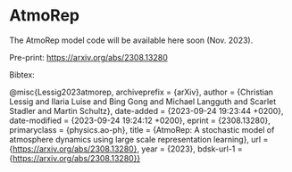 # AtmoRep

The AtmoRep model code will be available here soon (Nov. 2023). 

Pre-print: https://arxiv.org/abs/2308.13280

Bibtex: 

@misc{Lessig2023atmorep,
	archiveprefix = {arXiv},
	author = {Christian Lessig and Ilaria Luise and Bing Gong and Michael Langguth and Scarlet Stadler and Martin Schultz},
	date-added = {2023-09-24 19:23:44 +0200},
	date-modified = {2023-09-24 19:24:12 +0200},
	eprint = {2308.13280},
	primaryclass = {physics.ao-ph},
	title = {AtmoRep: A stochastic model of atmosphere dynamics using large scale representation learning},
	url = {https://arxiv.org/abs/2308.13280},
	year = {2023},
	bdsk-url-1 = {https://arxiv.org/abs/2308.13280}}
